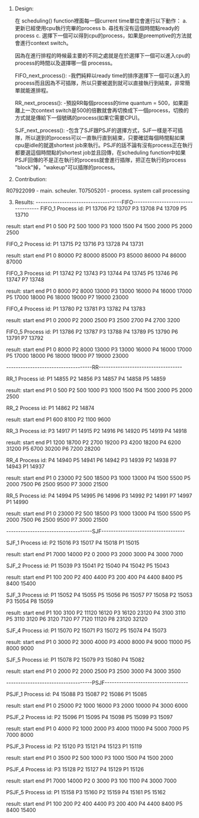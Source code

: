 1.  Design:

    在 scheduling() function裡面每一個current time單位會進行以下動作：
    a.  更新已經使用cpu執行完畢的process
    b.  尋找有沒有這個時間點ready的process
    c.  選擇下一個可以得到cpu的process，如果是preemptive的方法就會進行context switch。


    因為在進行排程的時候最主要的不同之處就是在於選擇下一個可以進入cpu的process的時間以及選擇哪一個 processs。

    FIFO_next_process():
    -我們純粹以ready time的排序選擇下一個可以進入的process而且因為不可插隊，所以只要被選到就可以直接執行到結束，非常簡單就能進排程。

    RR_next_process():
    -預設RR每個process的time quantum = 500，如果距離上一次context switch是500的倍數就會再切換成下一個process，切換的方式就是傳給下一個號碼的process(如果它需要CPU)。 

    SJF_next_process():
    -包含了SJF跟PSJF的選擇方式，SJF一樣是不可插隊，所以選到的process可以一直執行直到結束，只要確認每個時間點如果cpu是idle的就選shortest job來執行。PSJF的話不論有沒有process正在執行都要選這個時間點的shortest job並且回傳，在scheduling function中如果PSJF回傳的不是正在執行的process就會進行插隊，把正在執行的process "block"掉，"wakeup"可以插隊的process。



2.  Contribution:

R07922099 - main. scheuler.
T07505201 - process. system call processing

3.  Results:
------------------------------------FIFO-----------------------------------
FIFO_1
Process id:
P1 13706
P2 13707
P3 13708
P4 13709
P5 13710

result:
    start    end
P1      0    500
P2    500   1000
P3   1000   1500
P4   1500   2000
P5   2000   2500

FIFO_2
Process id:
P1 13715
P2 13716
P3 13728
P4 13731

result:
    start    end
P1      0  80000
P2  80000  85000
P3  85000  86000
P4  86000  87000

FIFO_3
Process id:
P1 13742
P2 13743
P3 13744
P4 13745
P5 13746
P6 13747
P7 13748

result:
    start    end
P1      0   8000
P2   8000  13000
P3  13000  16000
P4  16000  17000
P5  17000  18000
P6  18000  19000
P7  19000  23000

FIFO_4
Process id:
P1 13780
P2 13781
P3 13782
P4 13783

result:
    start    end
P1      0   2000
P2   2000   2500
P3   2500   2700
P4   2700   3200

FIFO_5
Process id:
P1 13786
P2 13787
P3 13788
P4 13789
P5 13790
P6 13791
P7 13792

result:
    start    end
P1      0   8000
P2   8000  13000
P3  13000  16000
P4  16000  17000
P5  17000  18000
P6  18000  19000
P7  19000  23000

------------------------------------RR-----------------------------------

RR_1
Process id:
P1 14855
P2 14856
P3 14857
P4 14858
P5 14859

result:
    start    end
P1      0    500
P2    500   1000
P3   1000   1500
P4   1500   2000
P5   2000   2500

RR_2
Process id:
P1 14862
P2 14874

result:
    start    end
P1    600   8100
P2   1100   9600

RR_3
Process id:
P3 14917
P1 14915
P2 14916
P6 14920
P5 14919
P4 14918

result:
    start    end
P1   1200  18700
P2   2700  19200
P3   4200  18200
P4   6200  31200
P5   6700  30200
P6   7200  28200

RR_4
Process id:
P4 14940
P5 14941
P6 14942
P3 14939
P2 14938
P7 14943
P1 14937

result:
    start    end
P1      0  23000
P2    500  18500
P3   1000  13000
P4   1500   5500
P5   2000   7500
P6   2500   9500
P7   3000  21500

RR_5
Process id:
P4 14994
P5 14995
P6 14996
P3 14992
P2 14991
P7 14997
P1 14990

result:
    start    end
P1      0  23000
P2    500  18500
P3   1000  13000
P4   1500   5500
P5   2000   7500
P6   2500   9500
P7   3000  21500

------------------------------------SJF-----------------------------------

SJF_1
Process id:
P2 15016
P3 15017
P4 15018
P1 15015

result:
    start    end
P1   7000  14000
P2      0   2000
P3   2000   3000
P4   3000   7000

SJF_2
Process id:
P1 15039
P3 15041
P2 15040
P4 15042
P5 15043

result:
    start    end
P1    100    200
P2    400   4400
P3    200    400
P4   4400   8400
P5   8400  15400

SJF_3
Process id:
P1 15052
P4 15055
P5 15056
P6 15057
P7 15058
P2 15053
P3 15054
P8 15059

result:
    start    end
P1    100   3100
P2  11120  16120
P3  16120  23120
P4   3100   3110
P5   3110   3120
P6   3120   7120
P7   7120  11120
P8  23120  32120

SJF_4
Process id:
P1 15070
P2 15071
P3 15072
P5 15074
P4 15073

result:
    start    end
P1      0   3000
P2   3000   4000
P3   4000   8000
P4   9000  11000
P5   8000   9000

SJF_5
Process id:
P1 15078
P2 15079
P3 15080
P4 15082

result:
    start    end
P1      0   2000
P2   2000   2500
P3   2500   3000
P4   3000   3500

------------------------------------PSJF-----------------------------------

PSJF_1
Process id:
P4 15088
P3 15087
P2 15086
P1 15085

result:
    start    end
P1      0  25000
P2   1000  16000
P3   2000  10000
P4   3000   6000

PSJF_2
Process id:
P2 15096
P1 15095
P4 15098
P5 15099
P3 15097

result:
    start    end
P1      0   4000
P2   1000   2000
P3   4000  11000
P4   5000   7000
P5   7000   8000

PSJF_3
Process id:
P2 15120
P3 15121
P4 15123
P1 15119

result:
    start    end
P1      0   3500
P2    500   1000
P3   1000   1500
P4   1500   2000

PSJF_4
Process id:
P3 15128
P2 15127
P4 15129
P1 15126

result:
    start    end
P1   7000  14000
P2      0   3000
P3    100   1100
P4   3000   7000

PSJF_5
Process id:
P1 15158
P3 15160
P2 15159
P4 15161
P5 15162

result:
    start    end
P1    100    200
P2    400   4400
P3    200    400
P4   4400   8400
P5   8400  15400
